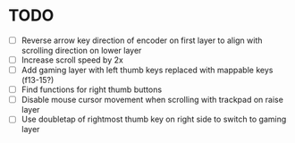 # TODO

- [ ] Reverse arrow key direction of encoder on first layer to align with scrolling direction on lower layer
- [ ] Increase scroll speed by 2x
- [ ] Add gaming layer with left thumb keys replaced with mappable keys (f13-15?)
- [ ] Find functions for right thumb buttons
- [ ] Disable mouse cursor movement when scrolling with trackpad on raise layer
- [ ] Use doubletap of rightmost thumb key on right side to switch to gaming layer 